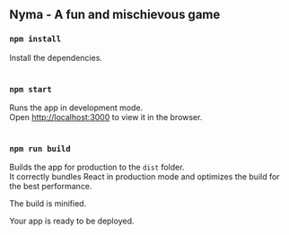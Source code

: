 ## Nyma - A fun and mischievous game


### `npm install`
Install the dependencies.<br><br>

### `npm start`

Runs the app in development mode.<br>
Open [http://localhost:3000](http://localhost:3000) to view it in the browser.<br><br>

### `npm run build`

Builds the app for production to the `dist` folder.<br>
It correctly bundles React in production mode and optimizes the build for the best performance.

The build is minified.<br>

Your app is ready to be deployed.
